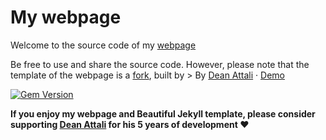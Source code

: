 
# My webpage

Welcome to the source code of my [webpage](www.milos-ojdanic.github.io)

Be free to use and share the source code. However, please note that the template of the webpage is a [fork](https://github.com/Ojda22/beautiful-jekyll), built by > By [Dean Attali](https://deanattali.com) &middot; [Demo](https://beautifuljekyll.com/)

[![Gem Version](https://badge.fury.io/rb/beautiful-jekyll-theme.svg)](https://badge.fury.io/rb/beautiful-jekyll-theme)

**If you enjoy my webpage and Beautiful Jekyll template, please consider supporting [Dean Attali](https://github.com/sponsors/daattali) for his 5 years of development ❤**
